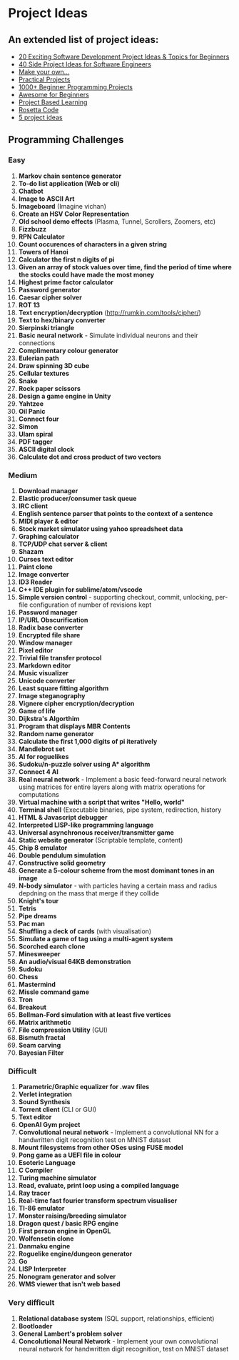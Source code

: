 # Project Ideas

## An extended list of project ideas:
- [20 Exciting Software Development Project Ideas & Topics for Beginners](https://www.upgrad.com/blog/software-development-project-ideas-topics-for-beginners/)
- [40 Side Project Ideas for Software Engineers](https://www.codementor.io/npostolovski/40-side-project-ideas-for-software-engineers-g8xckyxef)
- [Make your own...](https://github.com/danistefanovic/build-your-own-x)
- [Practical Projects](https://github.com/karan/Projects)
- [1000+ Beginner Programming Projects](https://www.reddit.com/r/learnprogramming/comments/2a9ygh/1000_beginner_programming_projects_xpost/)
- [Awesome for Beginners](https://github.com/MunGell/awesome-for-beginners)
- [Project Based Learning](https://github.com/tuvtran/project-based-learning)
- [Rosetta Code](http://rosettacode.org/wiki/Category:Programming_Tasks)
- [5 project ideas](https://medium.com/@JohanneA/5-project-ideas-for-programmers-who-dont-know-what-to-work-on-next-51fdb191cbde)

## Programming Challenges

### Easy
1. **Markov chain sentence generator**
2. **To-do list application (Web or cli)**
3. **Chatbot**
4. **Image to ASCII Art**
5. **Imageboard** (Imagine vichan)
6. **Create an HSV Color Representation**
7. **Old school demo effects** (Plasma, Tunnel, Scrollers, Zoomers, etc)
8. **Fizzbuzz**
9. **RPN Calculator**
10. **Count occurences of characters in a given string**
11. **Towers of Hanoi**
12. **Calculator the first n digits of pi**
13. **Given an array of stock values over time, find the period of time where the stocks could have made the most money**
14. **Highest prime factor calculator**
15. **Password generator**
16. **Caesar cipher solver**
17. **ROT 13**
18. **Text encryption/decryption** (http://rumkin.com/tools/cipher/)
19. **Text to hex/binary converter**
20. **Sierpinski triangle**
21. **Basic neural network** - Simulate individual neurons and their connections
22. **Complimentary colour generator**
23. **Eulerian path**
24. **Draw spinning 3D cube**
25. **Cellular textures**
26. **Snake**
27. **Rock paper scissors**
28. **Design a game engine in Unity**
29. **Yahtzee**
30. **Oil Panic**
31. **Connect four**
32. **Simon**
33. **Ulam spiral**
34. **PDF tagger**
35. **ASCII digital clock**
69. **Calculate dot and cross product of two vectors**

### Medium
1. **Download manager**
2. **Elastic producer/consumer task queue**
3. **IRC client**
4. **English sentence parser that points to the context of a sentence**
5. **MIDI player & editor**
6. **Stock market simulator using yahoo spreadsheet data**
7. **Graphing calculator**
8. **TCP/UDP chat server & client**
9. **Shazam**
10. **Curses text editor**
11. **Paint clone**
12. **Image converter**
13. **ID3 Reader**
14. **C++ IDE plugin for sublime/atom/vscode**
15. **Simple version control** - supporting checkout, commit, unlocking, per-file configuration of number of revisions kept
16. **Password manager**
17. **IP/URL Obscurification**
18. **Radix base converter**
19. **Encrypted file share**
20. **Window manager**
21. **Pixel editor**
22. **Trivial file transfer protocol**
23. **Markdown editor**
24. **Music visualizer**
25. **Unicode converter**
26. **Least square fitting algorithm**
27. **Image steganography**
28. **Vignere cipher encryption/decryption**
29. **Game of life**
30. **Dijkstra's Algorthim**
31. **Program that displays MBR Contents**
32. **Random name generator**
33. **Calculate the first 1,000 digits of pi iteratively**
34. **Mandlebrot set**
35. **AI for roguelikes**
36. **Sudoku/n-puzzle solver using A\* algorithm**
37. **Connect 4 AI**
38. **Real neural network** - Implement a basic feed-forward neural network using matrices for entire layers along with matrix operations for computations
40. **Virtual machine with a script that writes "Hello, world"**
41. **Terminal shell** (Executable binaries, pipe system, redirection, history
42. **HTML & Javascript debugger**
43. **Interpreted LISP-like programming language**
44. **Universal asynchronous receiver/transmitter game**
45. **Static website generator** (Scriptable template, content)
46. **Chip 8 emulator**
47. **Double pendulum simulation**
48. **Constructive solid geometry**
49. **Generate a 5-colour scheme from the most dominant tones in an image**
50. **N-body simulator** - with particles having a certain mass and radius depdning on the mass that merge if they collide
51. **Knight's tour**
52. **Tetris**
53. **Pipe dreams**
54. **Pac man**
55. **Shuffling a deck of cards** (with visualisation)
56. **Simulate a game of tag using a multi-agent system**
57. **Scorched earch clone**
58. **Minesweeper**
59. **An audio/visual 64KB demonstration**
60. **Sudoku**
61. **Chess**
62. **Mastermind**
63. **Missle command game**
64. **Tron**
65. **Breakout**
66. **Bellman-Ford simulation with at least five vertices**
67. **Matrix arithmetic**
68. **File compression Utility** (GUI)
70. **Bismuth fractal**
71. **Seam carving**
72. **Bayesian Filter**

### Difficult
1. **Parametric/Graphic equalizer for .wav files**
2. **Verlet integration**
3. **Sound Synthesis**
4. **Torrent client** (CLI or GUI)
5. **Text editor**
6. **OpenAI Gym project**
7. **Convolutional neural network** - Implement a convolutional NN for a handwritten digit recognition test on MNIST dataset
8. **Mount filesystems from other OSes using FUSE model**
9. **Pong game as a UEFI file in colour**
10. **Esoteric Language**
11. **C Compiler**
12. **Turing machine simulator**
13. **Read, evaluate, print loop using a compiled language**
14. **Ray tracer**
15. **Real-time fast fourier transform spectrum visualiser**
16. **TI-86 emulator**
17. **Monster raising/breeding simulator**
18. **Dragon quest / basic RPG engine**
19. **First person engine in OpenGL**
20. **Wolfensetin clone**
21. **Danmaku engine**
22. **Roguelike engine/dungeon generator**
23. **Go**
24. **LISP Interpreter**
25. **Nonogram generator and solver**
26. **WMS viewer that isn't web based**

### Very difficult 
1. **Relational database system** (SQL support, relationships, efficient)
2. **Bootloader**
3. **General Lambert's problem solver**
4. **Concolutional Neural Network** - Implement your own convolutional neural network for handwritten digit recognition, test on MNIST dataset
